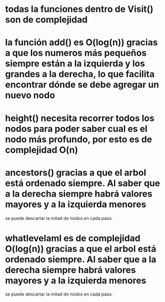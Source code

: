 # todas la funciones dentro de Visit() son de complejidad 
# la función add() es O(log(n)) gracias a que los numeros más pequeños siempre están a la izquierda y los grandes a la derecha, lo que facilita encontrar dónde se debe agregar un nuevo nodo
# height() necesita recorrer todos los nodos para poder saber cual es el nodo más profundo, por esto es de complejidad O(n)
# ancestors() gracias a que el arbol está ordenado siempre. Al saber que a la derecha siempre habrá valores mayores y a la izquierda menores
se puede descartar la mitad de nodos en cada paso.
# whatlevelamI es de complejidad O(log(n)) gracias a que el arbol está ordenado siempre. Al saber que a la derecha siempre habrá valores mayores y a la izquierda menores
se puede descartar la mitad de nodos en cada paso.
